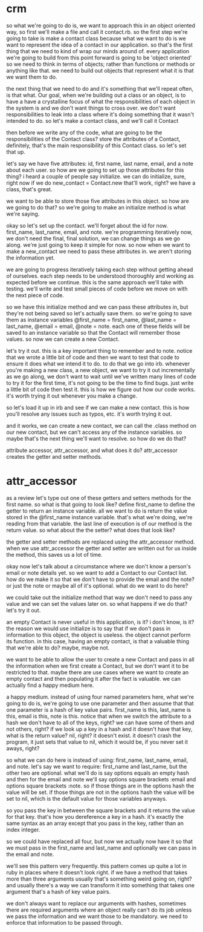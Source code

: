 # crm  

so what we're going to do is, we want to approach this in an object oriented way, so first we'll make a file and call it contact.rb.  so the first step we're going to take is make a contact class because what we want to do is we want to represent the idea of a contact in our application.  so that's the first thing that we need to kind of wrap our minds around of.  every application we're going to build from this point forward is going to be 'object oriented' so we need to think in terms of objects; rather than functions or methods or anything like that.  we need to build out objects that represent what it is that we want them to do.  

the next thing that we need to do and it's something that we'll repeat often, is that what. Our goal, when we're building out a class or an object, is to have a have a crystalline focus of what the responsibilities of each object in the system is and we don't want things to cross over.  we don't want responsibilities to leak into a class where it's doing something that it wasn't intended to do.  so let's make a contact class, and we'll call it Contact  

then before we write any of the code, what are going to be the responsibilities of the Contact class?  store the attributes of a Contact, definitely, that's the main responsibility of this Contact class.  so let's set that up.  

let's say we have five attributes: id, first name, last name, email, and a note about each user.  so how are we going to set up those attributes for this thing?  i heard a couple of people say initialize. we can do initialize, sure, right now if we do new_contact = Contact.new that'll work, right?  we have a class, that's great.  

we want to be able to store those five attributes in this object.  so how are we going to do that?   so we're going to make an initialize method is what we're saying.  

okay so let's set up the contact.  we'll forget about the id for now.  first_name, last_name, email, and note.  we're programming iteratively now, we don't need the final, final solution, we can change things as we go along.  we're just going to keep it simple for now. so now when we want to make a new_contact we need to pass these attributes in. we aren't storing the information yet.  

we are going to progress iteratively taking each step without getting ahead of ourselves.  each step needs to be understood thoroughly and working as expected before we continue.  this is the same approach we'll take with testing.  we'll write and test small pieces of code before we move on with the next piece of code.  

so we have this initialize method and we can pass these attributes in, but they're not being saved so let's actually save them.  so we're going to save them as instance variables @first_name = first_name, @last_name = last_name, @email = email, @note = note.  each one of these fields will be saved to an instance variable so that the Contact will remember those values.  so now we can create a new Contact.  

let's try it out.  this is a key important thing to remember and to note.  notice that we wrote a little bit of code and then we want to test that code to ensure it does what we intend it to do.  to do that we go into irb. whenever you're making a new class, a new object, we want to try it out incrementally as we go along, we don't want to wait until we've written many lines of code to try it for the first time, it's not going to be the time to find bugs.  just write a little bit of code then test it.  this is how we figure out how our code works.  it's worth trying it out whenever you make a change.  

so let's load it up in irb and see if we can make a new contact.  this is how you'll resolve any issues such as typos, etc.  it's worth trying it out.  

and it works, we can create a new contact, we can call the .class method on our new contact, but we can't access any of the instance variables.  so maybe that's the next thing we'll want to resolve.   so how do we do that?  

attribute accessor, attr_accessor, and what does it do?  attr_accessor creates the getter and setter methods.  

# attr_accessor

as a review let's type out one of these getters and setters methods for the first name.  so what is that going to look like? define first_name to define the getter to return an instance variable.  all we want to do is return the value stored in the @first_name instance variable.  that's what we're doing, we're reading from that variable.  the last line of execution is of our method is the return value.  so what about the the setter?  what does that look like?  

the getter and setter methods are replaced using the attr_accessor method.  when we use attr_accessor the getter and setter are written out for us inside the method, this saves us a lot of time.  

okay now let's talk about a circumstance where we don't know a person's email or note details yet.   so we want to add a Contact to our Contact list.  how do we make it so that we don't have to provide the email and the note?  or just the note or maybe all of it's optional.  what do we want to do here?  

we could take out the initialize method that way we don't need to pass any value and we can set the values later on.  so what happens if we do that?  let's try it out.  

an empty Contact is never useful in this application, is it?  i don't know, is it?  the reason we would use initialize is to say that if we don't pass in information to this object, the object is useless.  the object cannot perform its function.  in this case, having an empty contact, is that a valuable thing that we're able to do? maybe, maybe not.  

we want to be able to allow the user to create a new Contact and pass in all the information when we first create a Contact, but we don't want it to be restricted to that.  maybe there are use cases where we want to create an empty contact and then populating it after the fact is valuable.   we can actually find a happy medium here.  

a happy medium.  instead of using four named parameters here, what we're going to do is, we're going to use one parameter and then assume that that one parameter is a hash of key value pairs.   first_name is this, last_name is this, email is this, note is this.  notice that when we switch the attribute to a hash we don't have to all of the keys, right?  we can have some of them and not others, right?  if we look up a key in a hash and it doesn't have that key, what is the return value?  nil, right?  it doesn't exist.  it doesn't crash the program, it just sets that value to nil, which it would be, if you never set it aways, right?  

so what we can do here is instead of using: first_name, last_name, email, and note.  let's say we want to require: first_name and last_name, but the other two are optional.  what we'll do is say options equals an empty hash and then for the email and note we'll say options square brackets :email and options square brackets :note.  so if those things are in the options hash the value will be set.  if those things are not in the options hash the value will be set to nil, which is the default value for those variables anyways.  

so you pass the key in between the square brackets and it returns the value for that key.  that's how you dereference a key in a hash.  it's exactly the same syntax as an array except that you pass in the key, rather than an index integer.  

so we could have replaced all four, but now we actually now have it so that we must pass in the  first_name and last_name and optionally we can pass in the email and note.  

we'll see this pattern very frequently. this pattern comes up quite a lot in ruby in places where it doesn't look right.  if we have a method that takes more than three arguments usually that's something weird going on, right? and usually there's a way we can transform it into something that takes one argument that's a hash of key value pairs.  

we don't always want to replace our arguments with hashes, sometimes there are required arguments where an object really can't do its job unless we pass the information and we want those to be mandatory.  we need to enforce that information to be passed through.  
